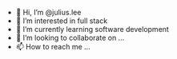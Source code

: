 - 👋 Hi, I’m @julius.lee
- 👀 I’m interested in full stack
- 🌱 I’m currently learning software development
- 💞️ I’m looking to collaborate on ...
- 📫 How to reach me ...

<!---
theselee/theselee is a ✨ special ✨ repository because its `README.md` (this file) appears on your GitHub profile.
You can click the Preview link to take a look at your changes.
--->
